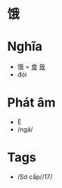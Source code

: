 # 饿

# Nghĩa
* 饿 = [食](食.md) [我](我.md)
* đói

# Phát âm
* È
*  /ngã/

# Tags
* /Sơ cấp//17/

<script>window.HANZI_FIELD='饿';</script>
